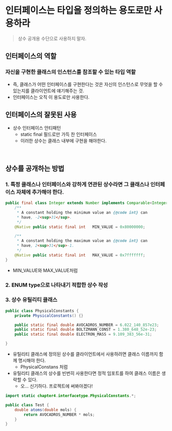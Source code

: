 # 인터페이스는 타입을 정의하는 용도로만 사용하라
> 상수 공개용 수단으로 사용하지 말자.


## 인터페이스의 역할
### 자신을 구현한 클래스의 인스턴스를 참조할 수 있는 타입 역할
- 즉, 클래스가 어떤 인터페이스를 구현한다는 것은 자신의 인스턴스로 무엇을 할 수 있는지를 클라이언트에 얘기해주는 것. 
- 인터페이스는 오직 이 용도로만 사용한다. 


## 인터페이스의 잘못된 사용
- 상수 인터페이스 안티패턴 
  - static final 필드로만 가득 찬 인터페이스
  - 이러한 상수는 클래스 내부에 구현을 해야한다. 


</br>

## 상수를 공개하는 방법
### 1. 특정 클래스나 인터페이스와 강하게 연관된 상수라면 그 클래스나 인터페이스 자체에 추가해야 한다.

```java
public final class Integer extends Number implements Comparable<Integer> {
    /**
     * A constant holding the minimum value an {@code int} can
     * have, -2<sup>31</sup>.
     */
    @Native public static final int   MIN_VALUE = 0x80000000;

    /**
     * A constant holding the maximum value an {@code int} can
     * have, 2<sup>31</sup>-1.
     */
    @Native public static final int   MAX_VALUE = 0x7fffffff;
}
```
-  MIN_VALUE와 MAX_VALUE처럼

### 2. ENUM type으로 나타내기 적합한 상수 작성

### 3. 상수 유틸리티 클래스
``` java
public class PhysicalConstants {
	private PhysicalConstants() {}

	public static final double AVOCADROS_NUMBER = 6.022_140_857e23;
	public static final double BOLTZMANN_CONST = 1.380_648_52e-23;
	public static final double ELECTRON_MASS = 9.109_383_56e-31;

}
```
- 유틸리티 클래스에 정의된 상수를 클라이언트에서 사용하려면 클래스 이름까지 함께 명시해야 한다. 
  - PhysicalConstans 처럼
- 유틸리티 클래스의 상수를 빈번히 사용한다면 정적 임포트를 하여 클래스 이름은 생략할 수 있다.
  - 오... 신기하다. 프로젝트에 써봐야겠다!
```java
import static chapter4.interfacetype.PhysicalConstants.*;

public class Test {
	double atoms(double mols) {
		return AVOCADROS_NUMBER * mols;
	}
}
```

  
